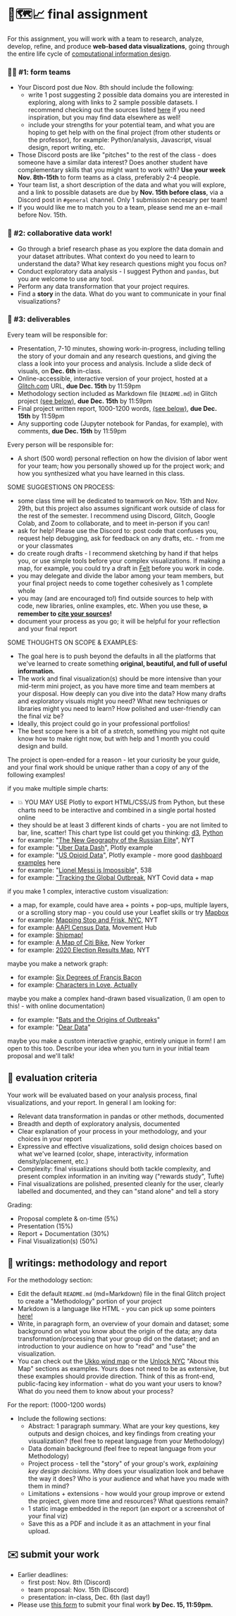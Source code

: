 # 🤖🗺️📈 final assignment

For this assignment, you will work with a team to research, analyze, develop, refine, and produce **web-based data visualizations**, going through the entire life cycle of [computational information design](https://benfry.com/phd/dissertation/5.html).

### 🤸‍♀️ #1: form teams

- Your Discord post due Nov. 8th should include the following:
    - write 1 post suggesting 2 possible data domains you are interested in exploring, along with links to 2 sample possible datasets. I recommend checking out the sources listed [here](https://github.com/mab253/dataviz_fall23/blob/main/sources-list.md) if you need inspiration, but you may find data elsewhere as well!
    - include your strengths for your potential team, and what you are hoping to get help with on the final project (from other students or the professor), for example: Python/analysis, Javascript, visual design, report writing, etc.
- Those Discord posts are like "pitches" to the rest of the class - does someone have a similar data interest? Does another student have complementary skills that you might want to work with? **Use your week Nov. 8th-15th** to form teams as a class, preferably 2-4 people.
- Your team list, a short description of the data and what you will explore, and a link to possible datasets are due by **Nov. 15th before class**, via a Discord post in `#general` channel. Only 1 submission necesary per team!
- If you would like me to match you to a team, please send me an e-mail before Nov. 15th.

### 📑 #2: collaborative data work!

- Go through a brief research phase as you explore the data domain and your dataset attributes. What context do you need to learn to understand the data? What key research questions might you focus on?
- Conduct exploratory data analysis - I suggest Python and `pandas`, but you are welcome to use any tool.
- Perform any data transformation that your project requires.
- Find a **story** in the data. What do you want to communicate in your final visualizations?

### 📀 #3: deliverables

Every team will be responsible for:
- Presentation, 7-10 minutes, showing work-in-progress, including telling the story of your domain and any research questions, and giving the class a look into your process and analysis. Include a slide deck of visuals, on **Dec. 6th** in-class.
- Online-accessible, interactive version of your project, hosted at a [Glitch.com](https://glitch.com) URL, **due Dec. 15th** by 11:59pm
- Methodology section included as Markdown file (`README.md`) in Glitch project [(see below)](#📄-writings:-methodology-and-report), **due Dec. 15th** by 11:59pm
- Final project written report, 1000-1200 words, [(see below)](#📄-writings:-methodology-and-report), **due Dec. 15th** by 11:59pm
- Any supporting code (Jupyter notebook for Pandas, for example), with comments, **due Dec. 15th** by 11:59pm

Every person will be responsible for:
- A short (500 word) personal reflection on how the division of labor went for your team; how you personally showed up for the project work; and how you synthesized what you have learned in this class.

SOME SUGGESTIONS ON PROCESS:
- some class time will be dedicated to teamwork on Nov. 15th and Nov. 29th, but this project also assumes significant work outside of class for the rest of the semester. I recommend using Discord, Glitch, Google Colab, and Zoom to collaborate, and to meet in-person if you can!
- ask for help! Please use the Discord to: post code that confuses you, request help debugging, ask for feedback on any drafts, etc. - from me or your classmates
- do create rough drafts - I recommend sketching by hand if that helps you, or use simple tools before your complex visualizations. If making a map, for example, you could try a draft in [Felt](https://felt.com/) before you work in code.
- you may delegate and divide the labor among your team members, but your final project needs to come together cohesively as 1 complete whole
- you may (and are encouraged to!) find outside sources to help with code, new libraries, online examples, etc. When you use these, **💥 remember to [cite your sources](https://github.com/mab253/dataviz_fall23/blob/main/citations.md)!**
- document your process as you go; it will be helpful for your reflection and your final report

SOME THOUGHTS ON SCOPE & EXAMPLES:
- The goal here is to push beyond the defaults in all the platforms that we've learned to create something **original, beautiful, and full of useful information.**
- The work and final visualization(s) should be more intensive than your mid-term mini project, as you have more time and team members at your disposal. How deeply can you dive into the data? How many drafts and exploratory visuals might you need? What new techniques or libraries might you need to learn?  How polished and user-friendly can the final viz be?
- Ideally, this project could go in your professional portfolios!
- The best scope here is a bit of a _stretch_, something you might not quite know how to make right now, but with help and 1 month you could design and build.

The project is open-ended for a reason - let your curiosity be your guide, and your final work should be unique rather than a copy of any of the following examples!

if you make multiple simple charts:
- 💥 YOU MAY USE Plotly to export HTML/CSS/JS from Python, but these charts need to be interactive and combined in a single portal hosted online
- they should be at least 3 different kinds of charts - you are not limited to bar, line, scatter! This chart type list could get you thinking: [d3](https://d3-graph-gallery.com/), [Python](https://python-graph-gallery.com/)
- for example: "[The New Geography of the Russian Elite](https://www.nytimes.com/interactive/2022/06/17/world/europe/russia-private-jets.html)", NYT
- for example: "[Uber Data Dash](https://dash.gallery/dash-uber-rides-demo/)", Plotly example 
- for example: "[US Opioid Data](https://dash.gallery/dash-opioid-epidemic/)", Plotly example - more good [dashboard examples](https://dash.gallery/Portal/) here
- for example: "[Lionel Messi is Impossible](https://fivethirtyeight.com/features/lionel-messi-is-impossible/)", 538 
- for example: ["Tracking the Global Outbreak](https://www.nytimes.com/interactive/2021/world/covid-cases.html), NYT Covid data + map

if you make 1 complex, interactive custom visualization:
- a map, for example, could have area + points + pop-ups, multiple layers, or a scrolling story map - you could use your Leaflet skills or try [Mapbox](https://docs.mapbox.com/mapbox-gl-js/example/)
- for example: [Mapping Stop and Frisk, NYC](https://docs.mapbox.com/mapbox-gl-js/example/), NYT
- for example: [AAPI Census Data](https://ucla-center-for-neighborhood-knowledge.github.io/hub-census-map/), Movement Hub
- for example: [Shipmap!](https://www.shipmap.org/)
- for example: [A Map of Citi Bike](https://projects.newyorker.com/story/citi-bike.html), New Yorker
- for example: [2020 Election Results Map](https://www.nytimes.com/interactive/2021/upshot/2020-election-map.html), NYT

maybe you make a network graph:
- for example: [Six Degrees of Francis Bacon](http://sixdegreesoffrancisbacon.com)
- for example: [Characters in Love, Actually](https://dgrtwo.shinyapps.io/love-actually-network/)

maybe you make a complex hand-drawn based visualization, (I am open to this! - with online documentation)
- for example: "[Bats and the Origins of Outbreaks](https://www.reuters.com/graphics/HEALTH-CORONAVIRUS/BATS/qzjpqglbxpx/)"
- for example: "[Dear Data](http://www.dear-data.com/theproject)"

maybe you make a custom interactive graphic, entirely unique in form! I am open to this too. Describe your idea when you turn in your initial team proposal and we'll talk!

## 🔎 evaluation criteria

Your work will be evaluated based on your analysis process, final visualizations, and your report. In general I am looking for:
  - Relevant data transformation in pandas or other methods, documented
  - Breadth and depth of exploratory analysis, documented
  - Clear explanation of your process in your methodology, and your choices in your report
  - Expressive and effective visualizations, solid design choices based on what we've learned (color, shape, interactivity, information density/placement, etc.)
  - Complexity: final visualizations should both tackle complexity, and present complex information in an inviting way ("rewards study", Tufte)
  - Final visualizations are polished, presented cleanly for the user, clearly labelled and documented, and they can "stand alone" and tell a story

Grading:
  - Proposal complete & on-time (5%)
  - Presentation (15%)
  - Report + Documentation (30%)
  - Final Visualization(s) (50%)

## 📄 writings: methodology and report

For the methodology section:
- Edit the default `README.md` (md=Markdown) file in the final Glitch project to create a "Methodology" portion of your project
- Markdown is a language like HTML - you can pick up some pointers [here!](https://docs.github.com/en/get-started/writing-on-github/getting-started-with-writing-and-formatting-on-github/basic-writing-and-formatting-syntax)
- Write, in paragraph form, an overview of your domain and dataset; some background on what you know about the origin of the data; any data transformation/processing that your group did on the dataset; and an introduction to your audience on how to "read" and "use" the visualization.
- You can check out the [Ukko wind map](https://project-ukko.net/more-info.html) or the [Unlock NYC](https://weunlock.nyc/data/soi-map/) "About this Map" sections as examples. Yours does not need to be as extensive, but these examples should provide direction. Think of this as front-end, public-facing key information - what do you want your users to know? What do you need them to know about your process? 

For the report: (1000-1200 words)
- Include the following sections:
    - Abstract: 1 paragraph summary. What are your key questions, key outputs and design choices, and key findings from creating your visualization? (feel free to repeat language from your Methodology)
    - Data domain background (feel free to repeat language from your Methodology)
    - Project process - tell the "story" of your group's work, _explaining key design decisions_. Why does your visualization look and behave the way it does? Who is your audience and what have you made with them in mind?
    - Limitations + extensions - how would your group improve or extend the project, given more time and resources? What questions remain?
    - 1 static image embedded in the report (an export or a screenshot of your final viz)
    - Save this as a PDF and include it as an attachment in your final upload.

## ✉️ submit your work
  - Earlier deadlines:
      - first post: Nov. 8th (Discord)
      - team proposal: Nov. 15th (Discord)
      - presentation: in-class, Dec. 6th (last day!)
  - Please use [this form](https://airtable.com/appJ1zoJbOnRhJYPQ/shrQLr3zxT02wTSZ2) to submit your final work **by Dec. 15, 11:59pm.**

